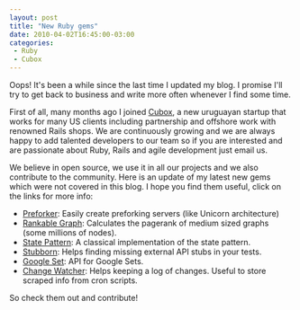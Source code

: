 ```yaml
---
layout: post
title: "New Ruby gems"
date: 2010-04-02T16:45:00-03:00
categories:
 - Ruby
 - Cubox
---
```

Oops! It's been a while since the last time I updated my blog.
I promise I'll try to get back to business and write more often whenever I find some time.

First of all, many months ago I joined [Cubox](http://cuboxlabs.com), a new uruguayan startup that works for many US clients including partnership and offshore work with renowned Rails shops. We are continuously growing and we are always happy to add talented developers to our team so if you are interested and are passionate about Ruby, Rails and agile development just email us.


We believe in open source, we use it in all our projects and we also contribute to the community. Here is an update of my latest new gems which were not covered in this blog. I hope you find them useful, click on the links for more info:

* [Preforker](http://github.com/dcadenas/preforker): Easily create preforking servers (like Unicorn architecture)
* [Rankable Graph](http://github.com/cubox/rankable_graph): Calculates the pagerank of medium sized graphs (some millions of nodes).
* [State Pattern](http://github.com/dcadenas/state_pattern): A classical implementation of the state pattern.
* [Stubborn](http://github.com/dcadenas/stubborn): Helps finding missing external API stubs in your tests.
* [Google Set](http://github.com/dcadenas/google_set): API for Google Sets.
* [Change Watcher](http://github.com/dcadenas/change_watcher): Helps keeping a log of changes. Useful to store scraped info from cron scripts.

So check them out and contribute!
